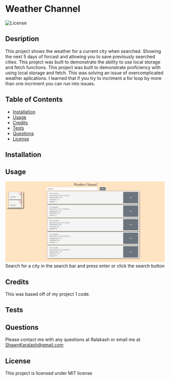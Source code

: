 # Weather Channel

![License](https://img.shields.io/badge/license-MIT-blue.svg)

## Desription

This project shows the weather for a current city when searched. Showing the next 5 days of forcast and allowing you to save previously searched cities.
This project was built to demonstrate the ability to use local storage and fetch functions.
This project was built to demonstrate proficiency with using local storage and fetch.
This was solving an issue of overcomplicated weather aplications.
I learned that if you try to incriment a for loop by more than one incriment you can run into issues.

## Table of Contents

- [Installation](#installation)
- [Usage](#usage)
- [Credits](#credits)
- [Tests](#tests)
- [Questions](#questions)
- [License](#license)

## Installation

## Usage

![Screen Shot](./images/screenshot.jpg 'Screenshot')
Search for a city in the search bar and press enter or click the search button

## Credits

This was based off of my project 1 code.

## Tests

## Questions

Please contact me with any questions at Ralakash
or email me at ShawnKaralash@gmail.com

## License

This project is licensed under MIT license
